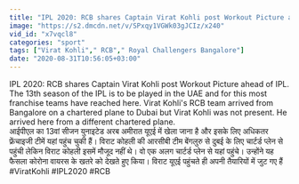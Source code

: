 ```yaml
---
title: "IPL 2020: RCB shares Captain Virat Kohli post Workout Picture ahead of IPL Oneindia Sports"
image: "https://s2.dmcdn.net/v/SPxqy1VGWk03gJCIz/x240"
vid_id: "x7vqcl8"
categories: "sport"
tags: ["Virat Kohli"," RCB"," Royal Challengers Bangalore"]
date: "2020-08-31T10:56:05+03:00"
---
```

IPL 2020: RCB shares Captain Virat Kohli post Workout Picture ahead of IPL. The 13th season of the IPL is to be played in the UAE and for this most franchise teams have reached here. Virat Kohli's RCB team arrived from Bangalore on a chartered plane to Dubai but Virat Kohli was not present. He arrived here from a different chartered plane.  <br>आईपीएल का 13वां सीजन युनाइटेड अरब अमीरात यूएई में खेला जाना है और इसके लिए अधिकतर फ्रेंचाइजी टीमें यहां पहुंच चुकी हैं। विराट कोहली की आरसीबी टीम बेंगलुरु से दुबई के लिए चार्टर्ड प्लेन से पहुंची लेकिन विराट कोहली इसमें मौजूद नहीं थे। वो एक अलग चार्टर्ड प्लेन से यहां पहुंचे। उन्होंने यह फैसला कोरोना वायरस के खतरे को देखते हुए किया। विराट यूएई पहुंचते ही अपनी तैयारियों में जुट गए हैं   <br>#ViratKohli #IPL2020 #RCB
